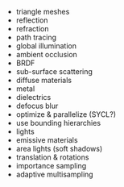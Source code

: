 - triangle meshes
- reflection
- refraction
- path tracing
- global illumination
- ambient occlusion
- BRDF
- sub-surface scattering
- diffuse materials
- metal
- dielectrics
- defocus blur
- optimize & parallelize (SYCL?)
- use bounding hierarchies
- lights
- emissive materials
- area lights (soft shadows)
- translation & rotations
- importance sampling
- adaptive multisampling
